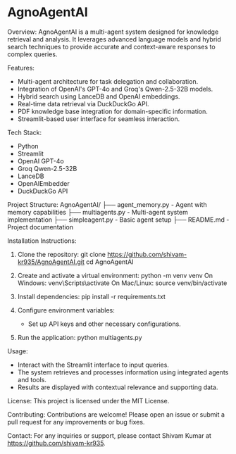 # AgnoAgentAI

Overview:
AgnoAgentAI is a multi-agent system designed for knowledge retrieval and analysis. It leverages advanced language models and hybrid search techniques to provide accurate and context-aware responses to complex queries.

Features:
- Multi-agent architecture for task delegation and collaboration.
- Integration of OpenAI's GPT-4o and Groq's Qwen-2.5-32B models.
- Hybrid search using LanceDB and OpenAI embeddings.
- Real-time data retrieval via DuckDuckGo API.
- PDF knowledge base integration for domain-specific information.
- Streamlit-based user interface for seamless interaction.

Tech Stack:
- Python
- Streamlit
- OpenAI GPT-4o
- Groq Qwen-2.5-32B
- LanceDB
- OpenAIEmbedder
- DuckDuckGo API

Project Structure:
AgnoAgentAI/
├── agent_memory.py          - Agent with memory capabilities
├── multiagents.py           - Multi-agent system implementation
├── simpleagent.py           - Basic agent setup
├── README.md                - Project documentation

Installation Instructions:
1. Clone the repository:
   git clone https://github.com/shivam-kr935/AgnoAgentAI.git
   cd AgnoAgentAI

2. Create and activate a virtual environment:
   python -m venv venv
   On Windows: venv\Scripts\activate
   On Mac/Linux: source venv/bin/activate

3. Install dependencies:
   pip install -r requirements.txt

4. Configure environment variables:
   - Set up API keys and other necessary configurations.

5. Run the application:
   python multiagents.py

Usage:
- Interact with the Streamlit interface to input queries.
- The system retrieves and processes information using integrated agents and tools.
- Results are displayed with contextual relevance and supporting data.

License:
This project is licensed under the MIT License.

Contributing:
Contributions are welcome! Please open an issue or submit a pull request for any improvements or bug fixes.

Contact:
For any inquiries or support, please contact Shivam Kumar at https://github.com/shivam-kr935.

